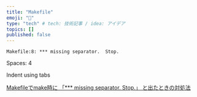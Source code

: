 ```yaml
---
title: "Makefile"
emoji: "👏"
type: "tech" # tech: 技術記事 / idea: アイデア
topics: []
published: false
---
```


```shell
Makefile:8: *** missing separator.  Stop.
```

Spaces: 4

Indent using tabs

[Makefileでmake時に 「*** missing separator. Stop.」 と出たときの対処法](https://kakts-tec.hatenablog.com/entry/2016/12/18/225353)